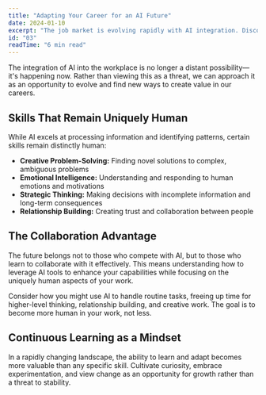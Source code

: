 ```yaml
---
title: "Adapting Your Career for an AI Future"
date: 2024-01-10
excerpt: "The job market is evolving rapidly with AI integration. Discover practical strategies for staying relevant and finding opportunities in this new landscape."
id: "03"
readTime: "6 min read"
---
```


The integration of AI into the workplace is no longer a distant possibility—it's happening now. Rather than viewing this as a threat, we can approach it as an opportunity to evolve and find new ways to create value in our careers.

## Skills That Remain Uniquely Human

While AI excels at processing information and identifying patterns, certain skills remain distinctly human:

- **Creative Problem-Solving:** Finding novel solutions to complex, ambiguous problems
- **Emotional Intelligence:** Understanding and responding to human emotions and motivations
- **Strategic Thinking:** Making decisions with incomplete information and long-term consequences
- **Relationship Building:** Creating trust and collaboration between people

## The Collaboration Advantage

The future belongs not to those who compete with AI, but to those who learn to collaborate with it effectively. This means understanding how to leverage AI tools to enhance your capabilities while focusing on the uniquely human aspects of your work.

Consider how you might use AI to handle routine tasks, freeing up time for higher-level thinking, relationship building, and creative work. The goal is to become more human in your work, not less.

## Continuous Learning as a Mindset

In a rapidly changing landscape, the ability to learn and adapt becomes more valuable than any specific skill. Cultivate curiosity, embrace experimentation, and view change as an opportunity for growth rather than a threat to stability.
